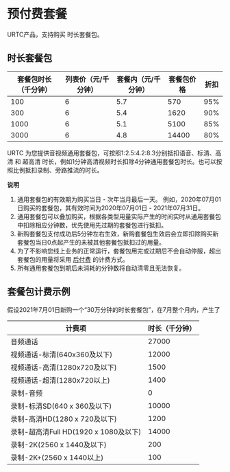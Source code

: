 # 预付费套餐

URTC产品，支持购买 时长套餐包。    

## 时长套餐包

|套餐包时长（千分钟） | 列表价（元/千分钟） | 套餐内（元/千分钟） | 套餐包价格 | 折扣 |
| - | - | - | - | - |
|100|6|5.7|570|95%|
|300|6|5.4|1620|90%|
|1000|6|5.1|5100|85%|
|3000|6|4.8|14400|80%|

URTC 为您提供音视频通用套餐包，可按照1:2.5:4.2:8.3分别抵扣语音、标清、高清 和 超高清 时长，例如1分钟高清视频时长扣除4分钟通用套餐包时长。也可以按照比例抵扣录制、旁路推流的时长。    

**说明**  

1. 通用套餐包的有效期为购买当日 - 次年当月最后一天。
例如，2020年07月01日购买的套餐包，其有效时间为2020年07月01日 - 2021年07月31日。
2. 通用套餐包可以叠加购买，根据各类型用量实际产生的时间实时从通用套餐包中扣除相应分钟数，优先使用先过期的套餐包进行抵扣。
3. 新购套餐包支付成功后5分钟左右生效，新购套餐包生效后会立即扣除购买新套餐包当日0点起产生的未被其他套餐包抵扣过的用量。
4. 为了不影响您线上业务的正常运行，套餐包用完或过期后不会自动停服，超出套餐包的用量将采用 [后付费](urtc/price/index) 的计费方式。
5. 所有通用套餐包到期后未消耗的分钟数将自动清零且无法恢复。

## 套餐包计费示例

假设2021年7月01日新购一个“30万分钟的时长套餐包”，在7月整个月内，产生了

计费项	|时长（千分钟）
|- | -|
音频通话	|27000
视频通话-标清(640x360及以下)	|12000
视频通话-高清(1280x720及以下)	|1500
视频通话-超清(1280x720以上)	|1400
录制-音频	|0
录制-标清SD(640 x 360及以下) 	|10000
录制-高清HD(1280 x 720及以下) 	|1200
录制-超高清Full HD(1920 x 1080及以下) 	|14000
录制-2K(2560 x 1440及以下) 	|200
录制-2K+(2560 x 1440以上) 	|100
